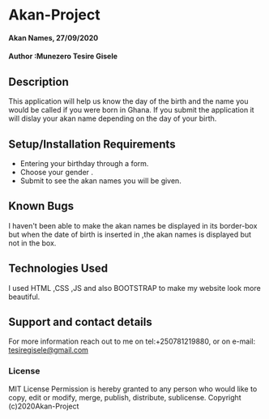 # Akan-Project
#### Akan Names, 27/09/2020
#### Author :Munezero Tesire Gisele
## Description
This application will help us know the day of the birth and the name you would be called if you were born in Ghana.
If you submit the application it will dislay your akan name depending on the day of your birth.
## Setup/Installation Requirements
* Entering your birthday through a form. 
* Choose your gender .
* Submit to see the akan names you will be given.

## Known Bugs
I haven't been able to make the akan names be displayed in its border-box but when the date of birth is inserted in ,the akan names is displayed but not in the box.
## Technologies Used
I used HTML ,CSS ,JS and also BOOTSTRAP to make my website look more beautiful.
## Support and contact details
For more information reach out to me on tel:+250781219880, or on e-mail: tesiregisele@gmail.com
### License
MIT License
Permission is hereby granted to any person who would like to copy, edit or modify, merge, publish, distribute, sublicense. 
Copyright (c)2020Akan-Project
  
